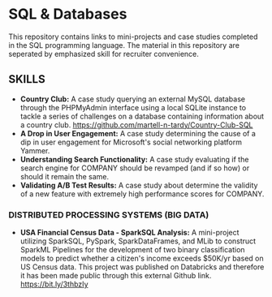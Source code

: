# SQL & Databases
This repository contains links to mini-projects and case studies completed in the SQL programming language. The material in this repository are seperated by emphasized skill for recruiter convenience.

## SKILLS
* **Country Club:** A case study querying an external MySQL database through the PHPMyAdmin interface using a local SQLite instance to tackle a series of challenges on a database containing information about a country club.
  https://github.com/martell-n-tardy/Country-Club-SQL
* **A Drop in User Engagement:** A case study determining the cause of a dip in user engagement for Microsoft's social networking platform Yammer.
* **Understanding Search Functionality:** A case study evaluating if the search engine for COMPANY should be revamped (and if so how) or should it remain the same.
* **Validating A/B Test Results:** A case study about determine the validity of a new feature with extremely high performance scores for COMPANY.

### DISTRIBUTED PROCESSING SYSTEMS (BIG DATA)
* **USA Financial Census Data - SparkSQL Analysis:** A mini-project utilizing SparkSQL, PySpark, SparkDataFrames, and MLib to construct SparkML Pipelines for the development of two binary classification models to predict whether a citizen's income exceeds $50K/yr based on US Census data. This project was published on Databricks and therefore it has been made public through this external Github link. https://bit.ly/3thbzIy

